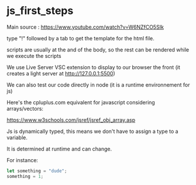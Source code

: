 # js_first_steps

Main source :
https://www.youtube.com/watch?v=W6NZfCO5SIk

type "!" followed by a tab to get the template for the html file.

scripts are usually at the and of the body, so the rest  can be rendered while we execute the scripts

We use Live Server VSC extension to display to our browser the front (it creates a light server at http://127.0.0.1:5500)

We can also test our code directly in node (it is a runtime environnement for js)

Here's the cpluplus.com equivalent for javascript considering arrays/vectors:

https://www.w3schools.com/jsref/jsref_obj_array.asp

Js is dynamically typed, this means we don't have to assign a type to a variable.

It is determined at runtime and can change.

For instance:
```js
let something = "dude";
something = 1;
```

